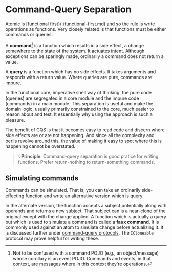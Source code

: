 # Command-Query Separation

Atomic is [functional first}(./functional-first.md) and so the rule is write operations as functions.  Very closely related is that functions must be either commands or queries.

A **command**[^1] is a function which results in a side effect, a change somewhere to the state of the system.  It actuates intent.  Although exceptions can be sparingly made, ordinarily a command does not return a value.

A **query** is a function which has no side effects.  It takes arguments and responds with a return value.  Where queries are pure, commands are impure.

In the functional core, imperative shell way of thinking, the pure code (queries) are segregated in a core module and the impure code (commands) in a main module.  This separation is useful and make the domain logic, usually primarily constrained to the core, much easier to reason about and test.  It essentially why using the approach is such a pleasure.

The benefit of CQS is that it becomes easy to read code and discern where side effects are or are not happening.  And since all the complexity and perils revolve around this, the value of making it easy to spot where this is happening cannot be overstated.

> 💡**Principle**: Command-query separation is good pratice for writing functions.  Prefer return-nothing to return-something commands.

## Simulating commands

Commands can be simulated.  That is, you can take an ordinarily side-effecting function and write an alternative version which is query.

In the alternate version, the function accepts a subject potentially along with operands and returns a new subject.  That subject can is a near-clone of the original except with the change applied.  A function which is actually a query but which is used to simulate a command is called a **faux command**.  It is commonly used against an atom to simulate change before actualizing it.  It is discussed further under [command-query protocols](./command-query-protocols.md).  The `ICloneable` protocol may prove helpful for writing these.

[^1]: Not to be confused with a command POJO (e.g., an object/message) whose corollary is an event POJO.  Commands and events, in that context, are messages where in this context they're operations.

